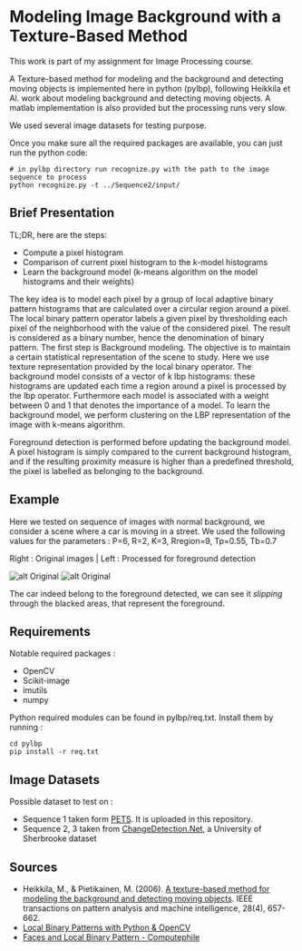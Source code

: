 # Modeling Image Background with a Texture-Based Method

This work is part of my assignment for Image Processing course.

A Texture-based method for modeling and the background and detecting moving objects is implemented here in python (pylbp), following Heikkila et Al. work about modeling background and detecting moving objects.
A matlab implementation is also provided but the processing runs very slow.

We used several image datasets for testing purpose.

Once you make sure all the required packages are available, you can just run the python code:

```
# in pylbp directory run recognize.py with the path to the image sequence to process
python recognize.py -t ../Sequence2/input/
```

##  Brief Presentation

TL;DR, here are the steps:

* Compute a pixel histogram
* Comparison of current pixel histogram to the k-model histograms
* Learn the background model (k-means algorithm on the model histograms and their weights)

The key idea is to model each pixel by a group of local adaptive binary pattern histograms that are calculated over a circular region around a pixel. 
The local binary pattern operator labels a given pixel by thresholding each pixel of the neighborhood with the value of the considered pixel. The result is considered as a binary number, hence the denomination of binary pattern.
The first step is Background modeling. The objective is to maintain a certain statistical representation of the scene to study. Here we use texture representation provided by the local binary operator.
The background model consists of a vector of k lbp histograms: these histograms are updated each time a region around a pixel is processed by the lbp operator. Furthermore each model is associated with a weight between 0 and 1 that denotes the importance of a model.
To learn the background model, we perform clustering on the LBP representation of the image with k-means algorithm.

Foreground detection is performed before updating the background model. A pixel histogram is simply compared to the current background histogram, and if the resulting proximity measure is higher than a predefined threshold, the pixel is labelled as belonging to the background.

## Example

Here we tested on sequence of images with normal background, we consider a scene where a car is moving in a street.
We used the following values for the parameters : P=6, R=2, K=3, Rregion=9, Tp=0.55, Tb=0.7

Right : Original images  | Left : Processed for foreground detection


![alt Original](https://raw.githubusercontent.com/jhumigas/Modeling-Background-With-A-Texture-Based-Method/master/Sequence1/animated/input.gif)
![alt Original](https://raw.githubusercontent.com/jhumigas/Modeling-Background-With-A-Texture-Based-Method/master/Sequence1/animated/plbp_R9.gif)


The car indeed belong to the foreground detected, we can see it *slipping* through the blacked areas, that represent the foreground.



## Requirements

Notable required packages : 

* OpenCV
* Scikit-image
* imutils
* numpy

Python required modules can be found in pylbp/req.txt. 
Install them by running : 

```
cd pylbp
pip install -r req.txt
```

## Image Datasets

Possible dataset to test on : 

* Sequence 1 taken form [PETS](http://ftp.pets.rdg.ac.uk/pub/PETS2001/). It is uploaded in this repository.
* Sequence 2, 3 taken from [ChangeDetection.Net](http://wordpress-jodoin.dmi.usherb.ca/static/dataset/baseline/), a University of Sherbrooke dataset

## Sources

* Heikkila, M., & Pietikainen, M. (2006). [A texture-based method for modeling the background and detecting moving objects](http://aiweb.techfak.uni-bielefeld.de/files/BackgroundSubstraction.pdf). IEEE transactions on pattern analysis and machine intelligence, 28(4), 657-662.
* [Local Binary Patterns with Python & OpenCV](http://www.pyimagesearch.com/2015/12/07/local-binary-patterns-with-python-opencv/)
* [Faces and Local Binary Pattern - Computephile](https://youtu.be/wpAwdsubl1w)